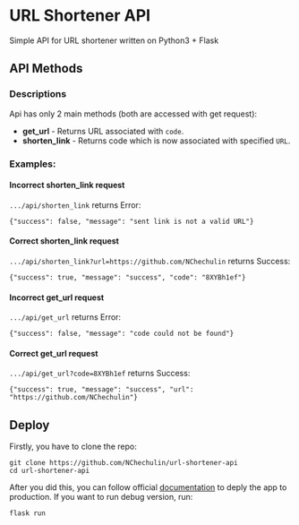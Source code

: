 # URL Shortener API

Simple API for URL shortener written on Python3 + Flask

## API Methods

### Descriptions

Api has only 2 main methods (both are accessed with get request):

- **get_url** - Returns URL associated with `code`.
- **shorten_link** - Returns code which is now associated with specified `URL`.

### Examples:

#### Incorrect shorten_link request

`.../api/shorten_link` returns Error:

```
{"success": false, "message": "sent link is not a valid URL"}
```

#### Correct shorten_link request

`.../api/shorten_link?url=https://github.com/NChechulin` returns Success:

```
{"success": true, "message": "success", "code": "8XYBh1ef"}
```

#### Incorrect get_url request

`.../api/get_url` returns Error:

```
{"success": false, "message": "code could not be found"}
```

#### Correct get_url request

`.../api/get_url?code=8XYBh1ef` returns Success:

```
{"success": true, "message": "success", "url": "https://github.com/NChechulin"}
```

## Deploy

Firstly, you have to clone the repo:
```
git clone https://github.com/NChechulin/url-shortener-api
cd url-shortener-api
```

After you did this, you can follow official [documentation](https://flask.palletsprojects.com/en/1.1.x/tutorial/deploy/) to deply the app to production.
If you want to run debug version, run:
```
flask run
```
